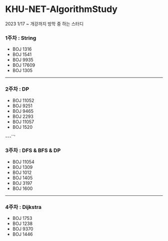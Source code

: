 # KHU-NET-AlgorithmStudy
2023 1/17 ~ 개강까지 방학 중 하는 스터디

### 1주차 : String

- BOJ 1316
- BOJ 1541
- BOJ 9935
- BOJ 17609
- BOJ 1305

---

### 2주차 : DP
- BOJ 11052
- BOJ 9251 
- BOJ 9465
- BOJ 2293
- BOJ 11057
- BOJ 1520

---``'

### 3주차 : DFS & BFS & DP

- BOJ 11054
- BOJ 1309
- BOJ 1012
- BOJ 1405
- BOJ 3197
- BOJ 1600

---

### 4주차 : Dijkstra

- BOJ 1753
- BOJ 1238
- BOJ 9370
- BOJ 1446